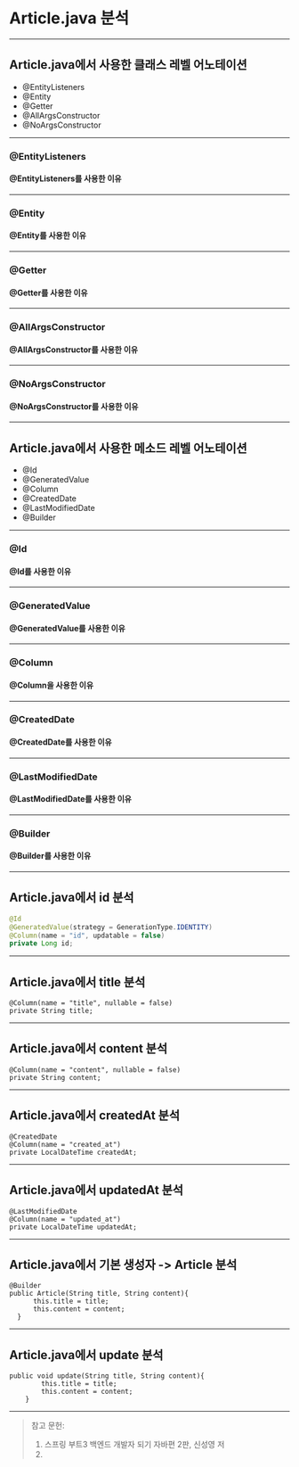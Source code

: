 # Article.java 분석

---

## Article.java에서 사용한 클래스 레벨 어노테이션

- @EntityListeners
- @Entity
- @Getter
- @AllArgsConstructor
- @NoArgsConstructor

---

### @EntityListeners
#### @EntityListeners를 사용한 이유

---

### @Entity
#### @Entity를 사용한 이유

---

### @Getter
#### @Getter를 사용한 이유

---

### @AllArgsConstructor
#### @AllArgsConstructor를 사용한 이유

---

### @NoArgsConstructor
#### @NoArgsConstructor를 사용한 이유

---

## Article.java에서 사용한 메소드 레벨 어노테이션

- @Id
- @GeneratedValue
- @Column
- @CreatedDate
- @LastModifiedDate
- @Builder
---
### @Id
#### @Id를 사용한 이유

---

### @GeneratedValue
#### @GeneratedValue를 사용한 이유

---

### @Column
#### @Column을 사용한 이유

---

### @CreatedDate
#### @CreatedDate를 사용한 이유

---

### @LastModifiedDate
#### @LastModifiedDate를 사용한 이유

---

### @Builder
#### @Builder를 사용한 이유

---

## Article.java에서 id 분석

```java
@Id
@GeneratedValue(strategy = GenerationType.IDENTITY)
@Column(name = "id", updatable = false)
private Long id;
```

---

## Article.java에서 title 분석
```
@Column(name = "title", nullable = false)
private String title;
```

---

## Article.java에서 content 분석
```
@Column(name = "content", nullable = false)
private String content;
```

---

## Article.java에서 createdAt 분석
```
@CreatedDate
@Column(name = "created_at")
private LocalDateTime createdAt;
```

---

## Article.java에서 updatedAt 분석
```
@LastModifiedDate
@Column(name = "updated_at")
private LocalDateTime updatedAt;
```

---

## Article.java에서 기본 생성자 -> Article 분석

```
@Builder
public Article(String title, String content){
      this.title = title;
      this.content = content;
  }
```

---

## Article.java에서 update 분석

```
public void update(String title, String content){
        this.title = title;
        this.content = content;
    }
```

---

> 참고 문헌: 
> 1. 스프링 부트3 백엔드 개발자 되기 자바편 2판, 신성영 저 
> 2.